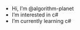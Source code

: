 -  Hi, I’m @algorithm-planet
-  I’m interested in c#
-  I’m currently learning c#

<!---
algorithm-planet/algorithm-planet is a ✨ special ✨ repository because its `README.md` (this file) appears on your GitHub profile.
You can click the Preview link to take a look at your changes.
--->
